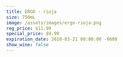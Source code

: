 ```yaml
---
title: ERGO - rioja
size: 750mL
image: /assets/images/ergo-rioja.png
reg_price: $11.99
special_price: $9.99
expiration_date: 2018-03-21 00:00:00 -0600
show_wine: false
---
```


